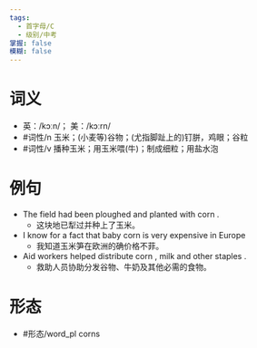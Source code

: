 ```yaml
---
tags:
  - 首字母/C
  - 级别/中考
掌握: false
模糊: false
---
```

# 词义
- 英：/kɔːn/； 美：/kɔːrn/
- #词性/n  玉米；(小麦等)谷物；(尤指脚趾上的)钉胼，鸡眼；谷粒
- #词性/v  播种玉米；用玉米喂(牛)；制成细粒；用盐水泡
# 例句
- The field had been ploughed and planted with corn .
	- 这块地已犁过并种上了玉米。
- I know for a fact that baby corn is very expensive in Europe
	- 我知道玉米笋在欧洲的确价格不菲。
- Aid workers helped distribute corn , milk and other staples .
	- 救助人员协助分发谷物、牛奶及其他必需的食物。
# 形态
- #形态/word_pl corns
